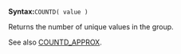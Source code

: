 **Syntax:**`COUNTD( value )`

Returns the number of unique values in the group.

See also [COUNTD_APPROX](../COUNTD_APPROX/short-description.md).